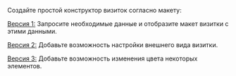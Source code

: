 Создайте простой конструктор визиток согласно макету:

[Версия 1:](https://xd.adobe.com/spec/a71dd7c9-121d-4797-6b50-88d81fcc239e-d12c/)
Запросите необходимые данные и отобразите макет визитки с этими данными.

[Версия 2:](https://xd.adobe.com/spec/a71dd7c9-121d-4797-6b50-88d81fcc239e-d12c/screen/54275751-2ace-44a0-8cb3-8f9e8248ae98/-2)
Добавьте возможность настройки внешнего вида визитки.

[Версия 3:](https://xd.adobe.com/spec/a71dd7c9-121d-4797-6b50-88d81fcc239e-d12c/screen/6d77b6bd-8b97-4b60-ba31-97ab929e03bb/-3)
Добавьте возможность изменения цвета некоторых элементов.
